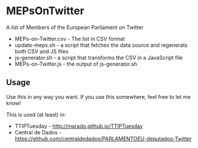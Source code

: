 # MEPsOnTwitter
A list of Members of the European Parliament on Twitter

* MEPs-on-Twitter.csv - The list in CSV format
* update-meps.sh - a script that fetches the data source and regenerats both CSV and JS files
* js-generator.sh - a script that transforms the CSV in a JavaScript file
* MEPs-on-Twitter.js - the output of js-generator.sh

## Usage

Use this in any way you want. If you use this somewhere, feel free to let me
know!

This is used (at least) in: 

* TTIPTuesday - http://marado.github.io/TTIPTuesday
* Central de Dados - https://github.com/centraldedados/PARLAMENTOEU-deputados-Twitter
